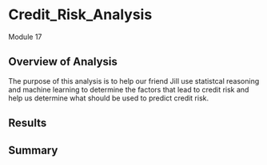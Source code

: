 # Credit_Risk_Analysis
Module 17

## Overview of Analysis

The purpose of this analysis is to help our friend Jill use statistcal reasoning and machine learning to determine the factors that lead to credit risk and help us determine what should be used to predict credit risk.

## Results

## Summary
